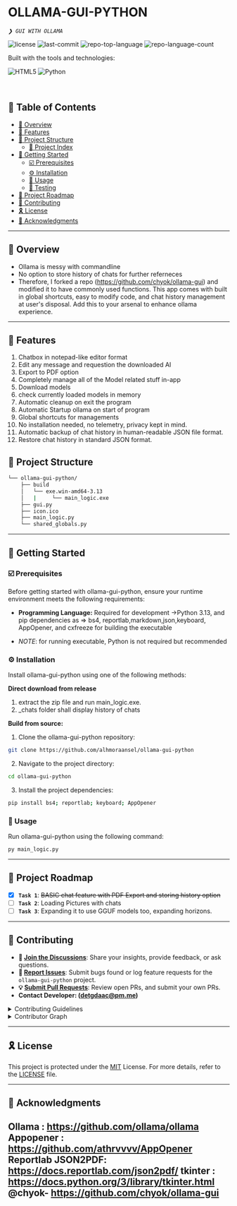 <div align="left" style="position: relative;">
<h1>OLLAMA-GUI-PYTHON</h1>
<p align="left">
	<em><code>❯ GUI WITH OLLAMA</code></em>
</p>
<p align="left">
	<img src="https://camo.githubusercontent.com/9c890a042106e0f2dbc2129dc31941ea8d53449e567aa028532d51316a8b7820/68747470733a2f2f696d672e736869656c64732e696f2f6769746875622f6c6963656e73652f6368796f6b2f6f6c6c616d612d677569" alt="license">
	<img src="https://img.shields.io/github/last-commit/alhmoraansel/ollama-gui-python?style=flat-square&logo=git&logoColor=white&color=0080ff" alt="last-commit">
	<img src="https://img.shields.io/github/languages/top/alhmoraansel/ollama-gui-python?style=flat-square&color=0080ff" alt="repo-top-language">
	<img src="https://img.shields.io/github/languages/count/alhmoraansel/ollama-gui-python?style=flat-square&color=0080ff" alt="repo-language-count">
</p>
<p align="left">Built with the tools and technologies:</p>
<p align="left">
	<img src="https://img.shields.io/badge/HTML5-E34F26.svg?style=flat-square&logo=HTML5&logoColor=white" alt="HTML5">
	<img src="https://img.shields.io/badge/Python-3776AB.svg?style=flat-square&logo=Python&logoColor=white" alt="Python">
</p>
</div>
<br clear="right">

## 🔗 Table of Contents

- [📍 Overview](#-overview)
- [👾 Features](#-features)
- [📁 Project Structure](#-project-structure)
  - [📂 Project Index](#-project-index)
- [🚀 Getting Started](#-getting-started)
  - [☑️ Prerequisites](#-prerequisites)
  - [⚙️ Installation](#-installation)
  - [🤖 Usage](#🤖-usage)
  - [🧪 Testing](#🧪-testing)
- [📌 Project Roadmap](#-project-roadmap)
- [🔰 Contributing](#-contributing)
- [🎗 License](#-license)
- [🙌 Acknowledgments](#-acknowledgments)

---

## 📍 Overview

- Ollama is messy with commandline
- No option to store history of chats for further referneces
- Therefore, I forked a repo (https://github.com/chyok/ollama-gui) and modified it to have commonly used functions. This app comes with built in global shortcuts, easy to modify code, and chat history management at user's disposal. Add this to your arsenal to enhance ollama experience.

---

## 👾 Features

1. Chatbox in notepad-like editor format
2. Edit any message and requestion the downloaded AI
3. Export to PDF option
4. Completely manage all of the Model related stuff in-app
5. Download models
6. check currently loaded models in memory
7. Automatic cleanup on exit the program
8. Automatic Startup ollama on start of program
9. Global shortcuts for managements
10. No installation needed, no telemetry, privacy kept in mind.
11. Automatic backup of chat history in human-readable JSON file format.
12. Restore chat history in standard JSON format.


## 📁 Project Structure

```sh
└── ollama-gui-python/
    ├── build
    │   └── exe.win-amd64-3.13
    │   |     └── main_logic.exe
    ├── gui.py
    ├── icon.ico
    ├── main_logic.py
    └── shared_globals.py
```
---
## 🚀 Getting Started

### ☑️ Prerequisites

Before getting started with ollama-gui-python, ensure your runtime environment meets the following requirements:

- **Programming Language:** Required for development ->Python 3.13, and pip dependencies as => bs4, reportlab,markdown,json,keyboard, AppOpener, and cxfreeze for building the executable

- _NOTE_: for running executable, Python is not required but recommended


### ⚙️ Installation

Install ollama-gui-python using one of the following methods:

**Direct download from release**
1. extract the zip file and run main_logic.exe.
2. _chats folder shall display history of chats

**Build from source:**

1. Clone the ollama-gui-python repository:
```sh
git clone https://github.com/alhmoraansel/ollama-gui-python
```

2. Navigate to the project directory:
```sh
cd ollama-gui-python
```

3. Install the project dependencies:
```sh
pip install bs4; reportlab; keyboard; AppOpener
```

### 🤖 Usage
Run ollama-gui-python using the following command:
```sh
py main_logic.py
```
---
## 📌 Project Roadmap

- [X] **`Task 1`**: <strike>BASIC chat feature with PDF Export and storing history option</strike>
- [ ] **`Task 2`**: Loading Pictures with chats
- [ ] **`Task 3`**: Expanding it to use GGUF models too, expanding horizons.

---

## 🔰 Contributing

- **💬 [Join the Discussions](https://github.com/alhmoraansel/ollama-gui-python/discussions)**: Share your insights, provide feedback, or ask questions.
- **🐛 [Report Issues](https://github.com/alhmoraansel/ollama-gui-python/issues)**: Submit bugs found or log feature requests for the `ollama-gui-python` project.
- **💡 [Submit Pull Requests](https://github.com/alhmoraansel/ollama-gui-python/blob/main/CONTRIBUTING.md)**: Review open PRs, and submit your own PRs.
- **Contact Developer: (detgdaac@pm.me)**

<details closed>
<summary>Contributing Guidelines</summary>

1. **Fork the Repository**: Start by forking the project repository to your github account.
2. **Clone Locally**: Clone the forked repository to your local machine using a git client.
   ```sh
   git clone https://github.com/alhmoraansel/ollama-gui-python
   ```
3. **Create a New Branch**: Always work on a new branch, giving it a descriptive name.
   ```sh
   git checkout -b new-feature-x
   ```
4. **Make Your Changes**: Develop and test your changes locally.
5. **Commit Your Changes**: Commit with a clear message describing your updates.
   ```sh
   git commit -m 'Implemented new feature x.'
   ```
6. **Push to github**: Push the changes to your forked repository.
   ```sh
   git push origin new-feature-x
   ```
7. **Submit a Pull Request**: Create a PR against the original project repository. Clearly describe the changes and their motivations.
8. **Review**: Once your PR is reviewed and approved, it will be merged into the main branch. Congratulations on your contribution!
</details>

<details closed>
<summary>Contributor Graph</summary>
<br>
<p align="left">
   <a href="https://github.com{/alhmoraansel/ollama-gui-python/}graphs/contributors">
      <img src="https://contrib.rocks/image?repo=alhmoraansel/ollama-gui-python">
   </a>
</p>
</details>

---

## 🎗 License

This project is protected under the [MIT](https://mit-license.org/) License. For more details, refer to the [LICENSE](https://mit-license.org/) file.

---

## 🙌 Acknowledgments
Ollama : https://github.com/ollama/ollama
Appopener :  https://github.com/athrvvvv/AppOpener
Reportlab JSON2PDF: https://docs.reportlab.com/json2pdf/
tkinter : https://docs.python.org/3/library/tkinter.html
@chyok- https://github.com/chyok/ollama-gui
---
